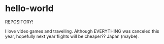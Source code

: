 # hello-world

REPOSITORY!

I love video games and travelling. Although EVERYTHING was canceled this year, hopefully next year flights will be cheaper??
Japan (maybe).
